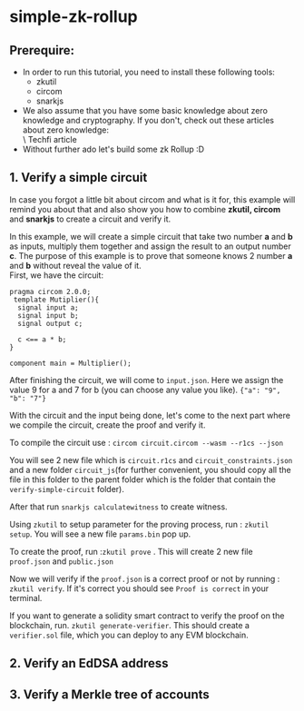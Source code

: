 # simple-zk-rollup


## Prerequire:
- In order to run this tutorial, you need to install these following tools:
  * zkutil 
  * circom
  * snarkjs
- We also assume that you have some basic knowledge about zero knowledge and cryptography. If you don't, check out these articles about zero knowledge:  
 \\ Techfi article  
- Without further ado let's build some zk Rollup :D  
## 1. Verify a simple circuit  
  In case you forgot a little bit about circom and what is it for, this example will remind you about that and also show you how to combine **zkutil, circom** and **snarkjs** to create a circuit and verify it.  
  
  In this example, we will create a simple circuit that take two number **a** and **b** as inputs, multiply them together and assign the result to an output number **c**. The purpose of this example is to prove that someone knows 2 number **a** and **b** without reveal the value of it.  
  First, we have the circuit:   
  `````
  pragma circom 2.0.0;
   template Mutiplier(){
    signal input a;
    signal input b;
    signal output c;
    
    c <== a * b;  
  }
  
  component main = Multiplier();
  `````

  After finishing the circuit, we will come to `input.json`. Here we assign the value 9 for a and 7 for b (you can choose any value you like).
  `{"a": "9", "b": "7"}`
  
  With the circuit and the input being done, let's come to the next part where we compile the circuit, create the proof and verify it.
  
  To compile the circuit use : 
  `circom circuit.circom --wasm --r1cs --json`
  
  You will see 2 new file which is `circuit.r1cs` and `circuit_constraints.json` and a new folder `circuit_js`(for further convenient, you should copy all the file in this folder to the parent folder which is the folder that contain the `verify-simple-circuit` folder).
  
  After that run `snarkjs calculatewitness` to create witness.  
  
  Using `zkutil` to setup parameter for the proving process, run : `zkutil setup`. You will see a new file `params.bin` pop up.  
  
  To create the proof, run :`zkutil prove` . This will create 2 new file `proof.json` and `public.json`   
  
  Now we will verify if the `proof.json` is a correct proof or not by running : `zkutil verify`. If it's correct you should see `Proof is correct` in your terminal.  
  
   If you want to generate a solidity smart contract to verify the proof on the blockchain, run. `zkutil generate-verifier`. This should create a `verifier.sol` file, which you can deploy to any EVM blockchain.
  
## 2. Verify an EdDSA address

## 3. Verify a Merkle tree of accounts

